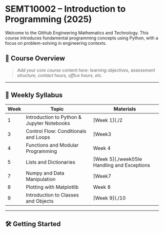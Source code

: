 # SEMT10002 – Introduction to Programming (2025)

Welcome to the GitHub Engineering Mathematics and Technology. This course introduces fundamental programming concepts using Python, with a focus on problem-solving in engineering contexts.

## 📘 Course Overview
> _Add your core course content here: learning objectives, assessment structure, contact hours, office hours, etc._

---

## 📅 Weekly Syllabus
| Week | Topic | Materials |
|------|-------|-----------|
| 1 | Introduction to Python & Jupyter Notebooks | [Week 1](./2 | Variables, Data Types, and Input/Output | Week 2 |
| 3 | Control Flow: Conditionals and Loops | [Week3 |
| 4 | Functions and Modular Programming | Week 4 |
| 5 | Lists and Dictionaries | [Week 5](./week05le Handling and Exceptions | Week 6 |
| 7 | Numpy and Data Manipulation | [Week7 |
| 8 | Plotting with Matplotlib | Week 8 |
| 9 | Introduction to Classes and Objects | [Week 9](./10 | Project Week / Review | Week 10 |

---

## 🛠️ Getting Started

